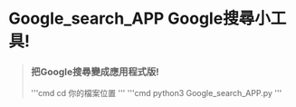 # Google_search_APP Google搜尋小工具!
>### 把Google搜尋變成應用程式版!
>'''cmd
cd 你的檔案位置
'''
>'''cmd
python3 Google_search_APP.py
'''
>
>
